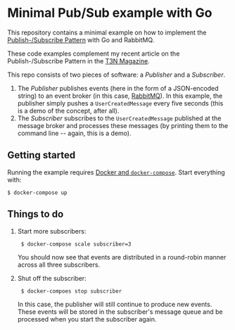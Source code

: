 # Minimal Pub/Sub example with Go

This repository contains a minimal example on how to implement the [Publish-/Subscribe Pattern][pubsub] with Go and RabbitMQ.

These code examples complement my recent article on the Publish-/Subscribe Pattern in the [T3N Magazine](https://t3n.de/magazin/).

This repo consists of two pieces of software: a *Publisher* and a *Subscriber*.

1. The *Publisher* publishes events (here in the form of a JSON-encoded string) to an event broker (in this case, [RabbitMQ][rmq]). In this example, the publisher simply pushes a `UserCreatedMessage` every five seconds (this is a demo of the concept, after all).
1. The *Subscriber* subscribes to the `UserCreatedMessage` published at the message broker and processes these messages (by printing them to the command line -- again, this is a demo).

## Getting started

Running the example requires [Docker and `docker-compose`](https://docs.docker.com/install/). Start everything with:

```
$ docker-compose up
```

## Things to do

1. Start more subscribers:

        $ docker-compose scale subscriber=3

    You should now see that events are distributed in a round-robin manner across all three subscribers.

1. Shut off the subscriber:

        $ docker-compoes stop subscriber

    In this case, the publisher will still continue to produce new events. These events will be stored in the subscriber's message queue and be processed when you start the subscriber again.

[pubsub]: https://www.enterpriseintegrationpatterns.com/patterns/messaging/PublishSubscribeChannel.html
[rmq]: https://www.rabbitmq.com/